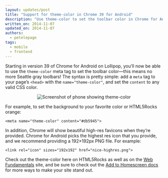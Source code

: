 ```yaml
---
layout: updates/post
title: "Support for theme-color in Chrome 39 for Android"
description: "Use theme-color to set the toolbar color in Chrome for Android."
written_on: 2014-11-07
updated_on: 2014-11-07
authors:
  - petelepage
tags:
  - mobile
  - frontend
---
```


Starting in version 39 of Chrome for Android on Lollipop, you’ll now be able
to use the `theme-color` meta tag to set the toolbar color—this means no more
Seattle gray toolbars! The syntax is pretty simple: add a `meta` tag to your
page’s `<head>` with the `name="theme-color"`, and set the `content` to any
valid CSS color.  

<p style="text-align: center;">
  <img src="{{site.baseurl}}/updates/images/theme-color-ss.png" alt="Screenshot of phone showing theme-color" />
</p>

For example, to set the background to your favorite color or HTML5Rocks orange:

`<meta name="theme-color" content="#db5945">`

In addition, Chrome will show beautiful high-res favicons when they’re
provided. Chrome for Android picks the highest res icon that you provide,
and we recommend providing a 192&times;192px PNG file. For example:

`<link rel="icon" sizes="192x192" href="nice-highres.png">`

Check out the theme-color here on HTML5Rocks as well as on the [Web
Fundamentals](https://developers.google.com/web/fundamentals/) site, and be sure
to check out the
[Add to Homescreen docs](https://developer.chrome.com/multidevice/android/installtohomescreen)
for more ways to make your site stand out.
